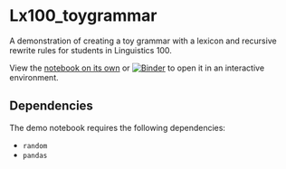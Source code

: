 # Lx100_toygrammar
A demonstration of creating a toy grammar with a lexicon and recursive rewrite rules for students in Linguistics 100. 

View the [notebook on its own](https://github.com/susanlinucb/Lx100_toygrammar/blob/master/tinygrammarworkbook.ipynb) or [![Binder](https://mybinder.org/badge_logo.svg)](https://mybinder.org/v2/gh/susanlinucb/Lx100_toygrammar/master) to open it in an interactive environment.

## Dependencies
The demo notebook requires the following dependencies:
* `random`
* `pandas`
